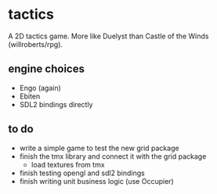 # tactics

A 2D tactics game. More like Duelyst than Castle of the Winds (willroberts/rpg).

## engine choices

- Engo (again)
- Ebiten
- SDL2 bindings directly

## to do

- write a simple game to test the new grid package
- finish the tmx library and connect it with the grid package
  - load textures from tmx
- finish testing opengl and sdl2 bindings
- finish writing unit business logic (use Occupier)
